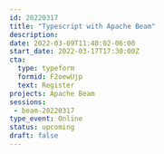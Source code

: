```yaml
---
id: 20220317
title: "Typescript with Apache Beam"
description: 
date: 2022-03-09T11:40:02-06:00
start_date: 2022-03-17T17:30:00Z
cta: 
  type: typeform
  formid: F2oewUjp
  text: Register
projects: Apache Beam
sessions: 
 - beam-20220317
type_event: Online
status: upcoming
draft: false
---
```




